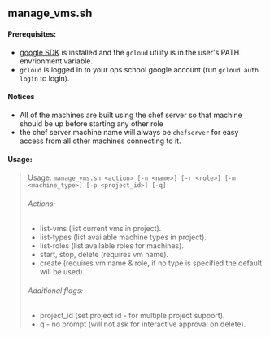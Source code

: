 
## manage_vms.sh ##
#### Prerequisites: ####
 - [google SDK](https://cloud.google.com/appengine/downloads) is installed and the `gcloud` utility is in the user's PATH envrionment variable.
 - `gcloud` is logged in to your ops school google account (run `gcloud auth login` to login).

#### Notices ####
 - All of the machines are built using the chef server so that machine should be up before starting any other role
 - the chef server machine name will always be `chefserver` for easy access from all other machines connecting to it.

#### Usage: ####
> Usage: `manage_vms.sh <action> [-n <name>] [-r <role>] [-m <machine_type>] [-p <project_id>] [-q]`
>
> ###### Actions: ######
>  * list-vms (list current vms in project).
>  * list-types (list available machine types in project).
>  * list-roles (list available roles for machines).
>  * start, stop, delete (requires vm name).
>  * create (requires vm name & role, if no type is specified the default will be used).
>
> ###### Additional flags: ######
>  * project_id (set project id - for multiple project support).
>  * q - no prompt (will not ask for interactive approval on delete).
